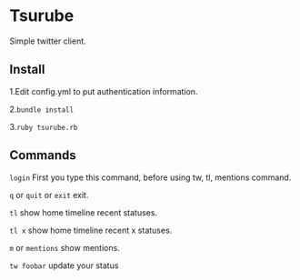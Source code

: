 # Tsurube
Simple twitter client.

## Install
1.Edit config.yml to put authentication information.

2.`bundle install`

3.`ruby tsurube.rb`

## Commands
`login` First you type this command, before using tw, tl, mentions command.

`q` or `quit` or `exit` exit.

`tl` show home timeline recent statuses.

`tl x` show home timeline recent x statuses.

`m` or `mentions` show mentions.

`tw foobar` update your status
